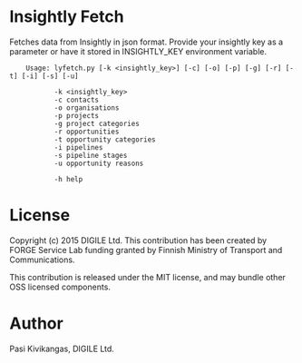 Insightly Fetch
==================

Fetches data from Insightly in json format. Provide your insightly key as a parameter or have it stored in INSIGHTLY_KEY environment variable.

````
    Usage: lyfetch.py [-k <insightly_key>] [-c] [-o] [-p] [-g] [-r] [-t] [-i] [-s] [-u]

           -k <insightly_key>
           -c contacts
           -o organisations
           -p projects
           -g project categories
           -r opportunities
           -t opportunity categories
           -i pipelines
           -s pipeline stages
           -u opportunity reasons

           -h help
````


License
==========

Copyright (c) 2015 DIGILE Ltd.
This contribution has been created by FORGE Service Lab funding granted by
Finnish Ministry of Transport and Communications.

This contribution is released under the MIT license, and may bundle other
OSS licensed components.

Author
==========

Pasi Kivikangas, DIGILE Ltd.
